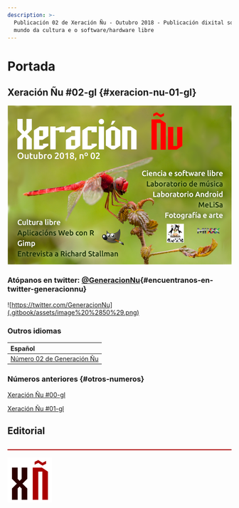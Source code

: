 ```yaml
---
description: >-
  Publicación 02 de Xeración Ñu - Outubro 2018 - Publicación dixital sobre o
  mundo da cultura e o software/hardware libre
---
```


# Portada

## Xeración Ñu \#02-gl {#xeracion-nu-01-gl}

![Foto de Guillermo Garabatos. Dese&#xF1;o de Elena Salgado. CC BY-SA 4.0](.gitbook/assets/portada_gl-900px.png)

###  Atópanos en twitter: [@**GeneracionNu**](https://twitter.com/GeneracionNu)​[​](https://twitter.com/GeneracionNu)​ {#encuentranos-en-twitter-generacionnu}

![https://twitter.com/GeneracionNu](.gitbook/assets/image%20%2850%29.png)

### Outros idiomas

| Español |
| :--- |
| [Número 02 de Generación Ñu](https://xeracion-gnu.gitbook.io/generacion-gnu-02-es/) |

###  Números anteriores {#otros-numeros}

 [Xeración Ñu \#00-gl](https://xeracion-gnu.gitbook.io/xeracion-gnu-00/)​

[Xeración Ñu \#01-gl](https://xeracion-gnu.gitbook.io/xeracion-gnu-01/)

## Editorial

![](.gitbook/assets/image%20%2859%29.png)

![](.gitbook/assets/image%20%2858%29.png)

